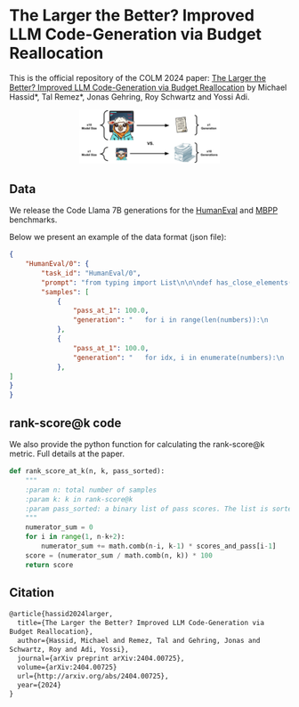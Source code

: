 # The Larger the Better? Improved LLM Code-Generation via Budget Reallocation

This is the official repository of the COLM 2024 paper: [The Larger the Better? Improved LLM Code-Generation via Budget Reallocation](https://arxiv.org/abs/2404.00725) by Michael Hassid*, Tal Remez*, Jonas Gehring, Roy Schwartz and Yossi Adi.

<p align="center">
  <img src="fig_1.png" width="50%" height="50%">
</p>

## Data
We release the Code Llama 7B generations for the [HumanEval](https://drive.google.com/file/d/1q_za9hhdPIF-O7_Rse9q5eKsTMitH3Gw/view?usp=sharing) and [MBPP](https://drive.google.com/file/d/1QcBnM9E5Sxf6CrocBvu-OO9ybHYKU7Lk/view?usp=drive_link) benchmarks.

Below we present an example of the data format (json file):
```json
{
    "HumanEval/0": {
        "task_id": "HumanEval/0",
        "prompt": "from typing import List\n\n\ndef has_close_elements(numbers: List[float], threshold: float) -> bool:\n    \"\"\" Check if in given list of numbers, are any two numbers closer to each other than\n    given threshold.\n    >>> has_close_elements([1.0, 2.0, 3.0], 0.5)\n    False\n    >>> has_close_elements([1.0, 2.8, 3.0, 4.0, 5.0, 2.0], 0.3)\n    True\n    \"\"\"\n",
        "samples": [
            {
                "pass_at_1": 100.0,
                "generation": "   for i in range(len(numbers)):\n        for j in range(i + 1, len(numbers)):\n            if abs(numbers[i] - numbers[j]) <= threshold:\n                return True\n\n    return False\n"
            },
            {
                "pass_at_1": 100.0,
                "generation": "   for idx, i in enumerate(numbers):\n        for j in numbers[idx + 1:]:\n            if abs(i - j) <= threshold:\n                return True\n    return False\n"
            },
]
}
}
```

## rank-score@k code

We also provide the python function for calculating the rank-score@k metric. Full details at the paper.


```py
def rank_score_at_k(n, k, pass_sorted):
    """
    :param n: total number of samples
    :param k: k in rank-score@k
    :param pass_sorted: a binary list of pass scores. The list is sorted by the ranks assigned to examples by a ranker.
    """
    numerator_sum = 0
    for i in range(1, n-k+2):
        numerator_sum += math.comb(n-i, k-1) * scores_and_pass[i-1]
    score = (numerator_sum / math.comb(n, k)) * 100
    return score
```

## Citation
```
@article{hassid2024larger,
  title={The Larger the Better? Improved LLM Code-Generation via Budget Reallocation},
  author={Hassid, Michael and Remez, Tal and Gehring, Jonas and Schwartz, Roy and Adi, Yossi},
  journal={arXiv preprint arXiv:2404.00725},
  volume={arXiv:2404.00725}
  url={http://arxiv.org/abs/2404.00725},
  year={2024}
}
```
